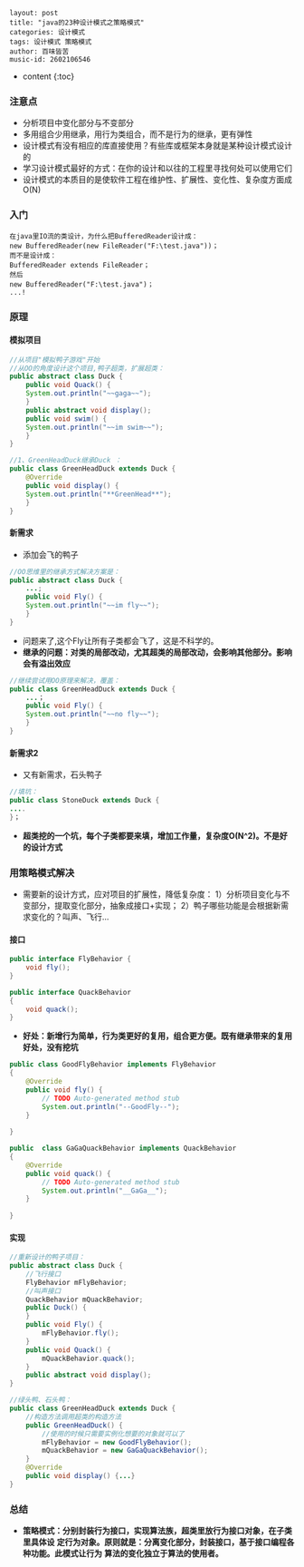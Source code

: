 ```
layout: post
title: "java的23种设计模式之策略模式"
categories: 设计模式
tags: 设计模式 策略模式
author: 百味皆苦
music-id: 2602106546
```

* content
{:toc}
### 注意点

- 分析项目中变化部分与不变部分
- 多用组合少用继承，用行为类组合，而不是行为的继承，更有弹性
- 设计模式有没有相应的库直接使用？有些库或框架本身就是某种设计模式设计的
- 学习设计模式最好的方式：在你的设计和以往的工程里寻找何处可以使用它们
- 设计模式的本质目的是使软件工程在维护性、扩展性、变化性、复杂度方面成O(N)



### 入门

```
在java里IO流的类设计，为什么把BufferedReader设计成：
new BufferedReader(new FileReader("F:\test.java"))；
而不是设计成：
BufferedReader extends FileReader；
然后 
new BufferedReader("F:\test.java")；
...!
```



### 原理

#### 模拟项目

```java
//从项目"模拟鸭子游戏"开始
//从OO的角度设计这个项目,鸭子超类，扩展超类：
public abstract class Duck {
    public void Quack() {
    System.out.println("~~gaga~~");
    }
    public abstract void display();
    public void swim() {
    System.out.println("~~im swim~~");
    }
}
```

```java
//1、GreenHeadDuck继承Duck ：
public class GreenHeadDuck extends Duck {
    @Override
    public void display() {
    System.out.println("**GreenHead**");
    }
}
```



#### 新需求

- 添加会飞的鸭子

```java
//OO思维里的继承方式解决方案是：
public abstract class Duck {
    ...;
    public void Fly() {
    System.out.println("~~im fly~~");
    }
}
```

- 问题来了,这个Fly让所有子类都会飞了，这是不科学的。
- **继承的问题：对类的局部改动，尤其超类的局部改动，会影响其他部分。影响会有溢出效应**

```java
//继续尝试用OO原理来解决，覆盖：
public class GreenHeadDuck extends Duck {
    ...；
    public void Fly() {
    System.out.println("~~no fly~~");
    }
}
```



#### 新需求2

- 又有新需求，石头鸭子

```java
//填坑：
public class StoneDuck extends Duck {
....
}；
```

- **超类挖的一个坑，每个子类都要来填，增加工作量，复杂度O(N^2)。不是好的设计方式**



### 用策略模式解决

- 需要新的设计方式，应对项目的扩展性，降低复杂度：
  1）分析项目变化与不变部分，提取变化部分，抽象成接口+实现；
  2）鸭子哪些功能是会根据新需求变化的？叫声、飞行...



#### 接口

```java
public interface FlyBehavior {
	void fly();
}

public interface QuackBehavior
{
	void quack();
}
```

- **好处：新增行为简单，行为类更好的复用，组合更方便。既有继承带来的复用好处，没有挖坑**

```java
public class GoodFlyBehavior implements FlyBehavior
{
	@Override
	public void fly() {
		// TODO Auto-generated method stub
		System.out.println("--GoodFly--");
	}
	
}
```

```java
public	class GaGaQuackBehavior implements QuackBehavior
{
	@Override
	public void quack() {
		// TODO Auto-generated method stub
		System.out.println("__GaGa__");
	}
	
}
```



#### 实现

```java
//重新设计的鸭子项目：
public abstract class Duck {
	//飞行接口
    FlyBehavior mFlyBehavior;
    //叫声接口
    QuackBehavior mQuackBehavior;
    public Duck() {
    }
    public void Fly() {
    	mFlyBehavior.fly();
    }
    public void Quack() {
    	mQuackBehavior.quack();
    }
    public abstract void display();
}
```

```java
//绿头鸭、石头鸭：
public class GreenHeadDuck extends Duck {
    //构造方法调用超类的构造方法
    public GreenHeadDuck() {
        //使用的时候只需要实例化想要的对象就可以了
        mFlyBehavior = new GoodFlyBehavior();
        mQuackBehavior = new GaGaQuackBehavior();
    }
    @Override
    public void display() {...}
}
```



### 总结

- **策略模式：分别封装行为接口，实现算法族，超类里放行为接口对象，在子类里具体设**
  **定行为对象。原则就是：分离变化部分，封装接口，基于接口编程各种功能。此模式让行为**
  **算法的变化独立于算法的使用者。**

